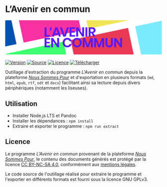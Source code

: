 # L’Avenir en commun

![Bannière](./images/banner.svg)

[![Version](https://img.shields.io/github/package-json/version/GaelGirodon/laec?color=e93a55&style=flat-square)](https://github.com/GaelGirodon/laec/releases/latest)
[![Source](https://img.shields.io/static/v1?label=source&message=noussommespour.fr&color=571aff&style=flat-square)](https://noussommespour.fr)
[![Licence](https://img.shields.io/github/license/GaelGirodon/laec?color=1edf3f&label=licence&style=flat-square)](./LICENSE)
[![Télécharger](https://img.shields.io/static/v1?label=%20&labelColor=5c5c5c&message=md%20·%20html%20·%20epub%20·%20rtf%20·%20odt%20·%20docx&color=3bcaec&style=flat-square&logo=docusign&logoColor=white)](https://github.com/GaelGirodon/laec/releases/latest)

Outillage d'extraction du programme _L'Avenir en commun_ depuis la plateforme
[_Nous Sommes Pour_](https://noussommespour.fr/programme/) et d'exportation
en plusieurs formats (`md`, `html`, `epub`, `rtf`, `odt` et `docx`) facilitant
ainsi sa lecture depuis divers périphériques (notamment les liseuses).

## Utilisation

- Installer Node.js LTS et Pandoc
- Installer les dépendances : `npm install`
- Extraire et exporter le programme : `npm run extract`

## Licence

Le programme _L'Avenir en commun_ provenant de la plateforme
[_Nous Sommes Pour_](https://noussommespour.fr),
le contenu des documents générés est protégé par la licence
[CC BY-NC-SA 4.0](https://creativecommons.org/licenses/by-nc-sa/4.0/legalcode.fr),
conformément aux [mentions légales](https://noussommespour.fr/mentions-legales/).

Le code source de l'outillage réalisé pour extraire le programme et l'exporter
en différents formats est fourni sous la licence GNU GPLv3.
